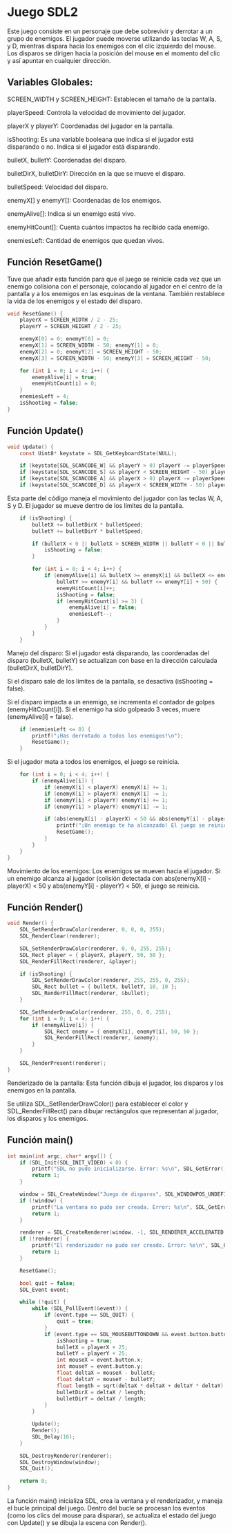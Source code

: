 # Juego SDL2 

Este juego consiste en un personaje que debe sobrevivir y derrotar a un grupo de enemigos. El jugador puede moverse utilizando las teclas W, A, S, y D, mientras dispara hacia los enemigos con el clic izquierdo del mouse. Los disparos se dirigen hacia la posición del mouse en el momento del clic y así apuntar en cualquier dirección.

## Variables Globales:

SCREEN_WIDTH y SCREEN_HEIGHT: Establecen el tamaño de la pantalla.

playerSpeed: Controla la velocidad de movimiento del jugador.

playerX y playerY: Coordenadas del jugador en la pantalla.

isShooting: Es una variable booleana que indica si el jugador está disparando o no. Indica si el jugador está disparando.

bulletX, bulletY: Coordenadas del disparo.

bulletDirX, bulletDirY: Dirección en la que se mueve el disparo.

bulletSpeed: Velocidad del disparo.

enemyX[] y enemyY[]: Coordenadas de los enemigos.

enemyAlive[]: Indica si un enemigo está vivo.

enemyHitCount[]: Cuenta cuántos impactos ha recibido cada enemigo.

enemiesLeft: Cantidad de enemigos que quedan vivos.

## Función ResetGame()

Tuve que añadir esta función para que el juego se reinicie cada vez que un enemigo colisiona con el personaje, colocando al jugador en el centro de la pantalla y a los enemigos en las esquinas de la ventana. También restablece la vida de los enemigos y el estado del disparo.
```c
void ResetGame() {
    playerX = SCREEN_WIDTH / 2 - 25;
    playerY = SCREEN_HEIGHT / 2 - 25;

    enemyX[0] = 0; enemyY[0] = 0;
    enemyX[1] = SCREEN_WIDTH - 50; enemyY[1] = 0;
    enemyX[2] = 0; enemyY[2] = SCREEN_HEIGHT - 50;
    enemyX[3] = SCREEN_WIDTH - 50; enemyY[3] = SCREEN_HEIGHT - 50;

    for (int i = 0; i < 4; i++) {
        enemyAlive[i] = true;
        enemyHitCount[i] = 0;
    }
    enemiesLeft = 4;
    isShooting = false;
}
```
## Función Update()
```c
void Update() {
    const Uint8* keystate = SDL_GetKeyboardState(NULL);

    if (keystate[SDL_SCANCODE_W] && playerY > 0) playerY -= playerSpeed;
    if (keystate[SDL_SCANCODE_S] && playerY < SCREEN_HEIGHT - 50) playerY += playerSpeed;
    if (keystate[SDL_SCANCODE_A] && playerX > 0) playerX -= playerSpeed;
    if (keystate[SDL_SCANCODE_D] && playerX < SCREEN_WIDTH - 50) playerX += playerSpeed;
```
Esta parte del código maneja el movimiento del jugador con las teclas W, A, S y D. El jugador se mueve dentro de los límites de la pantalla.

```c
    if (isShooting) {
        bulletX += bulletDirX * bulletSpeed;
        bulletY += bulletDirY * bulletSpeed;

        if (bulletX < 0 || bulletX > SCREEN_WIDTH || bulletY < 0 || bulletY > SCREEN_HEIGHT) {
            isShooting = false;
        }

        for (int i = 0; i < 4; i++) {
            if (enemyAlive[i] && bulletX >= enemyX[i] && bulletX <= enemyX[i] + 50 &&
                bulletY >= enemyY[i] && bulletY <= enemyY[i] + 50) {
                enemyHitCount[i]++;
                isShooting = false;
                if (enemyHitCount[i] >= 3) {
                    enemyAlive[i] = false;
                    enemiesLeft--;
                }
            }
        }
    }
```
Manejo del disparo: Si el jugador está disparando, las coordenadas del disparo (bulletX, bulletY) se actualizan con base en la dirección calculada (bulletDirX, bulletDirY).

Si el disparo sale de los límites de la pantalla, se desactiva (isShooting = false).

Si el disparo impacta a un enemigo, se incrementa el contador de golpes (enemyHitCount[i]). Si el enemigo ha sido golpeado 3 veces, muere (enemyAlive[i] = false).

```c
    if (enemiesLeft <= 0) {
        printf("¡Has derrotado a todos los enemigos!\n");
        ResetGame();
    }
```
Si el jugador mata a todos los enemigos, el juego se reinicia.
```c
    for (int i = 0; i < 4; i++) {
        if (enemyAlive[i]) {
            if (enemyX[i] < playerX) enemyX[i] += 1;
            if (enemyX[i] > playerX) enemyX[i] -= 1;
            if (enemyY[i] < playerY) enemyY[i] += 1;
            if (enemyY[i] > playerY) enemyY[i] -= 1;

            if (abs(enemyX[i] - playerX) < 50 && abs(enemyY[i] - playerY) < 50) {
                printf("¡Un enemigo te ha alcanzado! El juego se reinicia.\n");
                ResetGame();
            }
        }
    }
}
```
Movimiento de los enemigos: Los enemigos se mueven hacia el jugador. Si un enemigo alcanza al jugador (colisión detectada con abs(enemyX[i] - playerX) < 50 y abs(enemyY[i] - playerY) < 50), el juego se reinicia.

## Función Render()
```c
void Render() {
    SDL_SetRenderDrawColor(renderer, 0, 0, 0, 255);
    SDL_RenderClear(renderer);

    SDL_SetRenderDrawColor(renderer, 0, 0, 255, 255);
    SDL_Rect player = { playerX, playerY, 50, 50 };
    SDL_RenderFillRect(renderer, &player);

    if (isShooting) {
        SDL_SetRenderDrawColor(renderer, 255, 255, 0, 255);
        SDL_Rect bullet = { bulletX, bulletY, 10, 10 };
        SDL_RenderFillRect(renderer, &bullet);
    }

    SDL_SetRenderDrawColor(renderer, 255, 0, 0, 255);
    for (int i = 0; i < 4; i++) {
        if (enemyAlive[i]) {
            SDL_Rect enemy = { enemyX[i], enemyY[i], 50, 50 };
            SDL_RenderFillRect(renderer, &enemy);
        }
    }

    SDL_RenderPresent(renderer);
}
```
Renderizado de la pantalla: Esta función dibuja el jugador, los disparos y los enemigos en la pantalla.

Se utiliza SDL_SetRenderDrawColor() para establecer el color y SDL_RenderFillRect() para dibujar rectángulos que representan al jugador, los disparos y los enemigos.

## Función main()
```c
int main(int argc, char* argv[]) {
    if (SDL_Init(SDL_INIT_VIDEO) < 0) {
        printf("SDL no pudo inicializarse. Error: %s\n", SDL_GetError());
        return 1;
    }

    window = SDL_CreateWindow("Juego de disparos", SDL_WINDOWPOS_UNDEFINED, SDL_WINDOWPOS_UNDEFINED, SCREEN_WIDTH, SCREEN_HEIGHT, SDL_WINDOW_SHOWN);
    if (!window) {
        printf("La ventana no pudo ser creada. Error: %s\n", SDL_GetError());
        return 1;
    }

    renderer = SDL_CreateRenderer(window, -1, SDL_RENDERER_ACCELERATED);
    if (!renderer) {
        printf("El renderizador no pudo ser creado. Error: %s\n", SDL_GetError());
        return 1;
    }

    ResetGame();

    bool quit = false;
    SDL_Event event;

    while (!quit) {
        while (SDL_PollEvent(&event)) {
            if (event.type == SDL_QUIT) {
                quit = true;
            }
            if (event.type == SDL_MOUSEBUTTONDOWN && event.button.button == SDL_BUTTON_LEFT && !isShooting) {
                isShooting = true;
                bulletX = playerX + 25;
                bulletY = playerY + 25;
                int mouseX = event.button.x;
                int mouseY = event.button.y;
                float deltaX = mouseX - bulletX;
                float deltaY = mouseY - bulletY;
                float length = sqrt(deltaX * deltaX + deltaY * deltaY);
                bulletDirX = deltaX / length;
                bulletDirY = deltaY / length;
            }
        }

        Update();
        Render();
        SDL_Delay(16);
    }

    SDL_DestroyRenderer(renderer);
    SDL_DestroyWindow(window);
    SDL_Quit();

    return 0;
}
```
La función main() inicializa SDL, crea la ventana y el renderizador, y maneja el bucle principal del juego. Dentro del bucle se procesan los eventos (como los clics del mouse para disparar), se actualiza el estado del juego con Update() y se dibuja la escena con Render().




